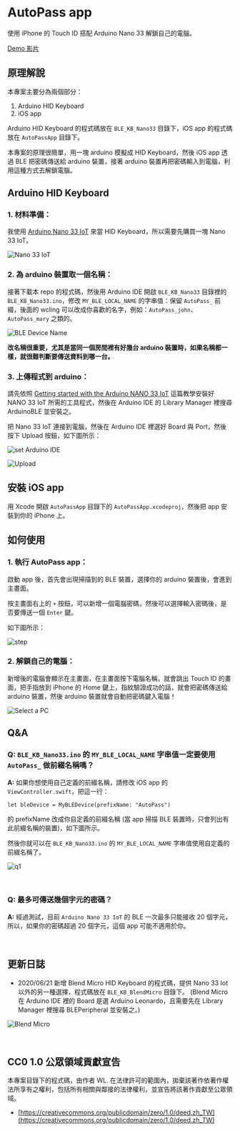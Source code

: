 # AutoPass app

使用 iPhone 的 Touch ID 搭配 Arduino Nano 33 解鎖自己的電腦。

[Demo 影片](https://twitter.com/riddle_ling/status/1272561538843373568?s=20)



## 原理解說

本專案主要分為兩個部分：

1. Arduino HID Keyboard
2. iOS app

Arduino HID Keyboard 的程式碼放在 `BLE_KB_Nano33` 目錄下，iOS app 的程式碼放在 `AutoPassApp` 目錄下。

本專案的原理很簡單，用一塊 arduino 模擬成 HID Keyboard，然後 iOS app 透過 BLE 把密碼傳送給 arduino 裝置，接著 arduino 裝置再把密碼輸入到電腦，利用這種方式去解鎖電腦。



## Arduino HID Keyboard

### 1. 材料準備：

我使用 [Arduino Nano 33 IoT](https://store.arduino.cc/usa/nano-33-iot) 來當 HID Keyboard，所以需要先購買一塊 Nano 33 IoT。

![Nano 33 IoT](imgs/nano_33_iot.jpg)


### 2. 為 arduino 裝置取一個名稱：

接著下載本 repo 的程式碼，然後用 Arduino IDE 開啟 `BLE_KB_Nano33` 目錄裡的 `BLE_KB_Nano33.ino`，修改 `MY_BLE_LOCAL_NAME` 的字串值：保留 `AutoPass_` 前綴，後面的 wcling 可以改成你喜歡的名字，例如：`AutoPass_john`、`AutoPass_mary` 之類的。

![BLE Device Name](imgs/ble_device_name.png)

**改名稱很重要，尤其是當同一個房間裡有好幾台 arduino 裝置時，如果名稱都一樣，就很難判斷要傳送資料到哪一台。**

### 3. 上傳程式到 arduino：

請先依照 [Getting started with the Arduino NANO 33 IoT](https://www.arduino.cc/en/Guide/NANO33IoT) 這篇教學安裝好 NANO 33 IoT 所需的工具程式，然後在 Arduino IDE 的 Library Manager 裡搜尋 ArduinoBLE 並安裝之。

把 Nano 33 IoT 連接到電腦，然後在 Arduino IDE 裡選好 Board 與 Port，然後按下 Upload 按鈕，如下圖所示：

![set Arduino IDE](imgs/arduino_ide_set.png)

![Upload](imgs/arduino_ide_upload.png)



## 安裝 iOS app

用 Xcode 開啟 `AutoPassApp` 目錄下的 `AutoPassApp.xcodeproj`，然後把 app 安裝到你的 iPhone 上。



## 如何使用

### 1. 執行 AutoPass app：

啟動 app 後，首先會出現掃描到的 BLE 裝置，選擇你的 arduino 裝置後，會進到主畫面。

按主畫面右上的 `+` 按鈕，可以新增一個電腦密碼，然後可以選擇輸入密碼後，是否要傳送一個 `Enter` 鍵。

如下圖所示：

![step](imgs/step.png)

### 2. 解鎖自己的電腦：

新增後的電腦會顯示在主畫面，在主畫面按下電腦名稱，就會跳出 Touch ID 的畫面，把手指放到 iPhone 的 Home 鍵上，指紋驗證成功的話，就會把密碼傳送給 arduino 裝置，然後 arduino 裝置就會自動把密碼鍵入電腦！

![Select a PC](imgs/select_pc.jpg)



## Q&A

### Q: `BLE_KB_Nano33.ino` 的 `MY_BLE_LOCAL_NAME` 字串值一定要使用 `AutoPass_` 做前綴名稱嗎？

**A:** 如果你想使用自己定義的前綴名稱，請修改 iOS app 的 `ViewController.swift`，把這一行：

```
let bleDevice = MyBLEDevice(prefixName: "AutoPass")
```

的 prefixName 改成你自定義的前綴名稱 (當 app 掃描 BLE 裝置時，只會列出有此前綴名稱的裝置)，如下圖所示。

然後你就可以在 `BLE_KB_Nano33.ino` 的 `MY_BLE_LOCAL_NAME` 字串值使用自定義的前綴名稱了。

![q1](imgs/prefix_name.png)

<br>

### Q: 最多可傳送幾個字元的密碼？

**A:** 經過測試，目前 `Arduino Nano 33 IoT` 的 BLE 一次最多只能接收 20 個字元，所以，如果你的密碼超過 20 個字元，這個 app 可能不適用於你。

<br>


## 更新日誌

- 2020/06/21 新增 Blend Micro HID Keyboard 的程式碼，提供 Nano 33 Iot 以外的另一種選擇，程式碼放在 `BLE_KB_BlendMicro` 目錄下。 (Blend Micro 在 Arduino IDE 裡的 Board 是選 Arduino Leonardo，且需要先在 Library Manager 裡搜尋 BLEPeripheral 並安裝之。)

![Blend Micro](imgs/blend_micro.jpg)

<br>


## CC0 1.0 公眾領域貢獻宣告

本專案目錄下的程式碼，由作者 WL. 在法律許可的範圍內，拋棄該著作依著作權法所享有之權利，包括所有相關與鄰接的法律權利，並宣告將該著作貢獻至公眾領域。

- [https://creativecommons.org/publicdomain/zero/1.0/deed.zh_TW](https://creativecommons.org/publicdomain/zero/1.0/deed.zh_TW)


